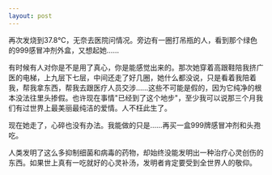 ```yaml
---
layout: post
---
```

再次发烧到37.8℃，无奈去医院问情况。旁边有一圈打吊瓶的人，看到那个绿色的999感冒冲剂外盒，又想起她……

有时候有人对你是不是用了真心，你是能感觉出来的。那次她穿着高跟鞋陪我挤广医的电梯，上九层下七层，中间还走了好几圈，她什么都没说，只是看着我陪着我，帮我拿东西，帮我去跟医疗人员交涉……这些不可能是假的，因为它纯净的根本没法往里头掺假。也许现在事情"已经到了这个地步"，至少我可以说那三个月我们有过世界上最美丽最纯洁的爱情。人不枉此生了。

现在她走了，心碎也没有办法。我能做的只是……再买一盒999牌感冒冲剂和头孢吃。

人类发明了这么多抑制细菌和病毒的药物，却始终没能发明出一种治疗心灵创伤的东西。如果世上真有一吃就好的心灵补汤，发明者肯定要受到全世界人的敬仰。